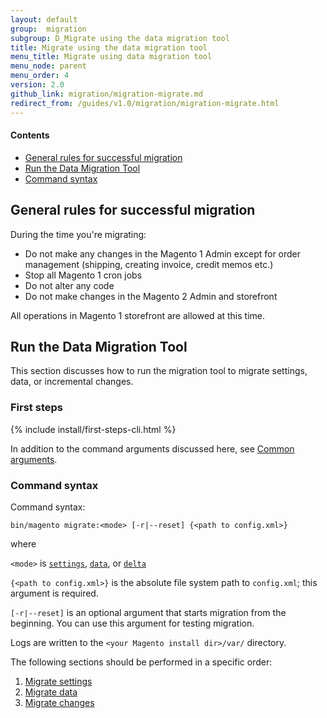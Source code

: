 ```yaml
---
layout: default
group:  migration
subgroup: D_Migrate using the data migration tool
title: Migrate using the data migration tool
menu_title: Migrate using data migration tool
menu_node: parent
menu_order: 4
version: 2.0
github_link: migration/migration-migrate.md
redirect_from: /guides/v1.0/migration/migration-migrate.html
---
```


#### Contents
*	<a href="#migration-command-gen">General rules for successful migration</a>
*	<a href="#migration-command-run">Run the Data Migration Tool</a>
*	<a href="#migration-command-run-syntax">Command syntax</a>

<h2 id="migration-command-gen">General rules for successful migration</h2>

During the time you're migrating:

*	Do not make any changes in the Magento 1 Admin except for order management (shipping, creating invoice, credit memos etc.)
*	Stop all Magento 1 cron jobs
*	Do not alter any code
*	Do not make changes in the Magento 2 Admin and storefront

All operations in Magento 1 storefront are allowed at this time.

<h2 id="migration-command-run">Run the Data Migration Tool</h2>
This section discusses how to run the migration tool to migrate settings, data, or incremental changes.

<h3 id="migration-command-run-first">First steps</h3>
{% include install/first-steps-cli.html %}

In addition to the command arguments discussed here, see <a href="{{page.baseurl}}install-gde/install/cli/install-cli-subcommands.html#instgde-cli-subcommands-common">Common arguments</a>.

<h3 id="migration-command-run-syntax">Command syntax</h3>
Command syntax:

	bin/magento migrate:<mode> [-r|--reset] {<path to config.xml>}

where

`<mode>` is <a href="{{page.baseurl}}migration/migration-migrate-settings.html">`settings`</a>, <a href="{{page.baseurl}}migration/migration-migrate-data.html">`data`</a>, or <a href="{{page.baseurl}}migration/migration-migrate-delta.html">`delta`</a>

`{<path to config.xml>}` is the absolute file system path to `config.xml`; this argument is required.

`[-r|--reset]` is an optional argument that starts migration from the beginning. You can use this argument for testing migration.

<div class="bs-callout bs-callout-info" id="info">
<span class="glyphicon-class">
  <p>Logs are written to the <code>&lt;your Magento install dir>/var/</code> directory.</p></span>
</div>

The following sections should be performed in a specific order:

1.	<a href="{{page.baseurl}}migration/migration-migrate-settings.html">Migrate settings</a>
3.	<a href="{{page.baseurl}}migration/migration-migrate-data.html">Migrate data</a>
4.	<a href="{{page.baseurl}}migration/migration-migrate-delta.html">Migrate changes</a>

